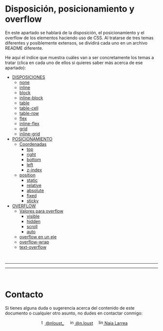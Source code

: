 # Disposición, posicionamiento y overflow

En este apartado se hablará de la disposición, el posicionamiento y el overflow de los elementos haciendo uso de CSS. Al tratarse de tres temas diferentes y posiblemente extensos, se dividirá cada uno en un archivo README diferente.

<p id="indice">He aquí el índice que muestra cuáles van a ser concretamente los temas a tratar (clica en cada uno de ellos si quieres saber más acerca de ese apartado):</p>

* [DISPOSICIONES](README-files/README-display.md#disposiciones)
  * [none](README-files/README-display.md#none)
  * [inline](README-files/README-display.md#inline)
  * [block](README-files/README-display.md#block)
  * [inline-block](README-files/README-display.md#inline-block)
  * [table](README-files/README-display.md#table)
  * [table-cell](README-files/README-display.md#table-cell)
  * [table-row](README-files/README-display.md#table-row)
  * [flex](README-files/README-display.md#flex)
  * [inline-flex](README-files/README-display.md#inline-flex)
  * [grid](README-files/README-display.md#grid)
  * [inline-grid](README-files/README-display.md#inline-grid)
* [POSICIONAMIENTO](README-files/README-position.md#posicionamiento)
  * [Coordenadas](README-files/README-position.md#coordenadas)
    * [top](README-files/README-position.md#top)
    * [right](README-files/README-position.md#right)
    * [bottom](README-files/README-position.md#bottom)
    * [left](README-files/README-position.md#left)
    * [z-index](README-files/README-position.md#z-index)
  * [position](README-files/README-position.md#position)
    * [static](README-files/README-position.md#static)
    * [relative](README-files/README-position.md#relative)
    * [absolute](README-files/README-position.md#absolute)
    * [fixed](README-files/README-position.md#fixed)
    * [sticky](README-files/README-position.md#sticky)
* [OVERFLOW](README-files/README-overflow.md#overflow)
  * [Valores para overflow](README-files/README-overflow.md#valores-para-overflow)
    * [visible](README-files/README-overflow.md#visible)
    * [hidden](README-files/README-overflow.md#hidden)
    * [scroll](README-files/README-overflow.md#scroll)
    * [auto](README-files/README-overflow.md#auto)
  * [overflow en un eje](README-files/README-overflow.md#overflow-en-un-eje)
  * [overflow-wrap](README-files/README-overflow.md#overflow-wrap)
  * [text-overflow](README-files/README-overflow.md#text-overflow)


<br><hr>
<hr><br>


# Contacto

Si tienes alguna duda o sugerencia acerca del contenido de este documento o cualquier otro asunto, no dudes en contactar conmigo:

<div align="center">
&emsp;<a href="https://twitter.com/nloust_"><img width="16" alt="twitter_logo" src="https://user-images.githubusercontent.com/110897750/195668304-54d1fbb3-bea1-4f9d-9ee7-7e494bd79013.png"> @nloust_</a> <!-- twitter: -->
&emsp;<a href="https://www.instagram.com/n.loust/"><img width="16" alt="instagram_logo" src="https://seeklogo.com/images/I/instagram-new-2016-logo-4773FE3F99-seeklogo.com.png"> @n.loust</a> <!-- instagram: -->
&emsp;<a href="https://www.linkedin.com/in/naia-larrea/"><img width="16" alt="linkedin_logo" src="https://user-images.githubusercontent.com/110897750/195669519-30e44b5d-4bef-47d3-9e37-81cff0ee5e55.png"> Naia Larrea</a> <!-- linkedin: -->
</div>
